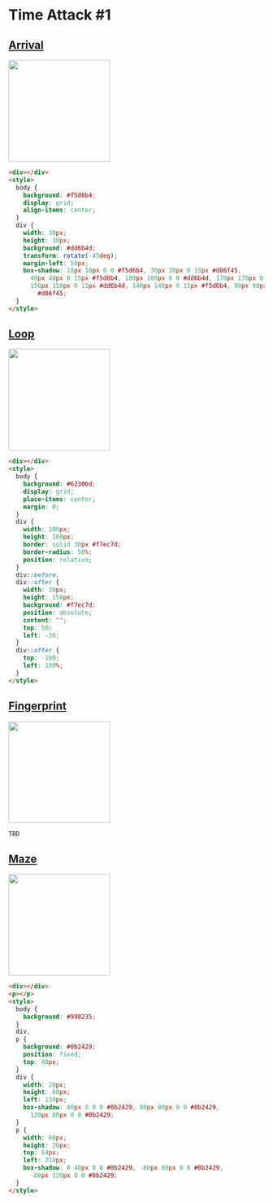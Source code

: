 # Time Attack #1

## [Arrival](https://cssbattle.dev/play/FCjMUyn3eocPxNP322bE)

<img width="200px" src="https://firebasestorage.googleapis.com/v0/b/cssbattleapp.appspot.com/o/user%2Fe6YbeBahWNPT7VpE2rE2p85byxa2%2Ftargets%2Ftarget_Lq2Y2Nm@2x.png?alt=media">

```html
<div></div>
<style>
  body {
    background: #f5d6b4;
    display: grid;
    align-items: center;
  }
  div {
    width: 30px;
    height: 30px;
    background: #dd6b4d;
    transform: rotate(-45deg);
    margin-left: 50px;
    box-shadow: 10px 10px 0 0 #f5d6b4, 30px 30px 0 15px #d86f45,
      40px 40px 0 15px #f5d6b4, 180px 180px 0 0 #dd6b4d, 170px 170px 0 0 #f5d6b4,
      150px 150px 0 15px #dd6b4d, 140px 140px 0 15px #f5d6b4, 90px 90px 0 45px
        #d86f45;
  }
</style>
```

## [Loop](https://cssbattle.dev/play/o9FYv37q6jd0N2CbzWxv)

<img width="200px" src="https://firebasestorage.googleapis.com/v0/b/cssbattleapp.appspot.com/o/user%2Fe6YbeBahWNPT7VpE2rE2p85byxa2%2Ftargets%2Ftarget_Uq0oTeo@2x.png?alt=media">

```html
<div></div>
<style>
  body {
    background: #62306d;
    display: grid;
    place-items: center;
    margin: 0;
  }
  div {
    width: 100px;
    height: 100px;
    border: solid 30px #f7ec7d;
    border-radius: 50%;
    position: relative;
  }
  div::before,
  div::after {
    width: 30px;
    height: 150px;
    background: #f7ec7d;
    position: absolute;
    content: "";
    top: 50;
    left: -30;
  }
  div::after {
    top: -100;
    left: 100%;
  }
</style>
```

## [Fingerprint](https://cssbattle.dev/play/M3LDjqxU4XgWvUBbPvlU)

<img width="200px" src="https://firebasestorage.googleapis.com/v0/b/cssbattleapp.appspot.com/o/user%2Fe6YbeBahWNPT7VpE2rE2p85byxa2%2Ftargets%2Ftarget_ZzMzkjH@2x.png?alt=media">

```html
TBD
```

## [Maze](https://cssbattle.dev/play/6VtL2dqi1cWbrloOCkZa)

<img width="200px" src="https://firebasestorage.googleapis.com/v0/b/cssbattleapp.appspot.com/o/user%2Fe6YbeBahWNPT7VpE2rE2p85byxa2%2Ftargets%2Ftarget_oFyhpI3@2x.png?alt=media">

```html
<div></div>
<p></p>
<style>
  body {
    background: #998235;
  }
  div,
  p {
    background: #0b2429;
    position: fixed;
    top: 80px;
  }
  div {
    width: 20px;
    height: 60px;
    left: 130px;
    box-shadow: 40px 0 0 0 #0b2429, 80px 80px 0 0 #0b2429,
      120px 80px 0 0 #0b2429;
  }
  p {
    width: 60px;
    height: 20px;
    top: 64px;
    left: 210px;
    box-shadow: 0 40px 0 0 #0b2429, -80px 80px 0 0 #0b2429,
      -80px 120px 0 0 #0b2429;
  }
</style>
```
